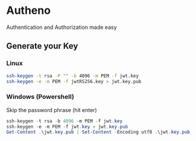 # Autheno

Authentication and Authorization made easy

## Generate your Key 

### Linux
```bash
ssh-keygen -t rsa -P "" -b 4096 -m PEM -f jwt.key
ssh-keygen -e -m PEM -f jwtRS256.key > jwt.key.pub
```

### Windows (Powershell)
Skip the password phrase (hit enter)
```powershell
ssh-keygen -t rsa -b 4096 -m PEM -f jwt.key
ssh-keygen -e -m PEM -f jwt.key > jwt.key.pub
Get-Content .\jwt.key.pub | Set-Content -Encoding utf8 .\jwt.key.pub
```